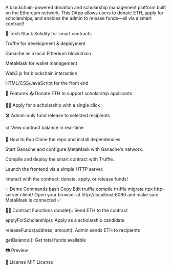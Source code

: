 A blockchain-powered donation and scholarship management platform built on the Ethereum network. This DApp allows users to donate ETH, apply for scholarships, and enables the admin to release funds—all via a smart contract!

🚀 Tech Stack
Solidity for smart contracts

Truffle for development & deployment

Ganache as a local Ethereum blockchain

MetaMask for wallet management

Web3.js for blockchain interaction

HTML/CSS/JavaScript for the front end

🧠 Features
📥 Donate ETH to support scholarship applicants

🧑‍🎓 Apply for a scholarship with a single click

🛠 Admin-only fund release to selected recipients

📊 View contract balance in real-time

🔧 How to Run
Clone the repo and install dependencies.

Start Ganache and configure MetaMask with Ganache's network.

Compile and deploy the smart contract with Truffle.

Launch the frontend via a simple HTTP server.

Interact with the contract: donate, apply, or release funds!

💡 Demo Commands
bash
Copy
Edit
truffle compile
truffle migrate
npx http-server client/
Open your browser at http://localhost:8080 and make sure MetaMask is connected ✅

👨‍💻 Contract Functions
donate(): Send ETH to the contract

applyForScholarship(): Apply as a scholarship candidate

releaseFunds(address, amount): Admin sends ETH to recipients

getBalance(): Get total funds available

📷 Preview

📝 License
MIT License

